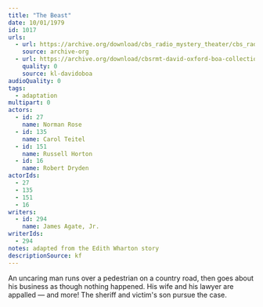 ```yaml
---
title: "The Beast"
date: 10/01/1979
id: 1017
urls: 
  - url: https://archive.org/download/cbs_radio_mystery_theater/cbs_radio_mystery_theater-1001-1050.zip/cbs_radio_mystery_theater-1001-1050%2Fcbsrmt_1017_the_beast.mp3
    source: archive-org
  - url: https://archive.org/download/cbsrmt-david-oxford-boa-collection/CBSRMT-791001-1017-The-Beast-(128-44)_no-id-{BoA}.mp3
    quality: 0
    source: kl-davidoboa
audioQuality: 0
tags: 
  - adaptation
multipart: 0
actors:  
  - id: 27
    name: Norman Rose  
  - id: 135
    name: Carol Teitel  
  - id: 151
    name: Russell Horton  
  - id: 16
    name: Robert Dryden
actorIds:  
  - 27  
  - 135  
  - 151  
  - 16
writers:  
  - id: 294
    name: James Agate, Jr.
writerIds:  
  - 294
notes: adapted from the Edith Wharton story
descriptionSource: kf
---
```

An uncaring man runs over a pedestrian on a country road, then goes about his business as though nothing happened. His wife and his lawyer are appalled — and more! The sheriff and victim's son pursue the case.